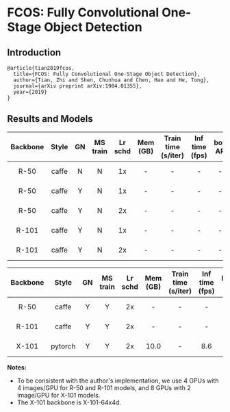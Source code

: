 # FCOS: Fully Convolutional One-Stage Object Detection

## Introduction

```
@article{tian2019fcos,
  title={FCOS: Fully Convolutional One-Stage Object Detection},
  author={Tian, Zhi and Shen, Chunhua and Chen, Hao and He, Tong},
  journal={arXiv preprint arXiv:1904.01355},
  year={2019}
}
```

## Results and Models

| Backbone  | Style   | GN  | MS train | Lr schd | Mem (GB) | Train time (s/iter) | Inf time (fps) | box AP | Download |
|:---------:|:-------:|:-------:|:-------:|:-------:|:--------:|:-------------------:|:--------------:|:------:|:--------:|
| R-50      | caffe   | N       | N       | 1x      | -        | -                   | -              | -      | [model]() &#124; [log]() |
| R-50      | caffe   | Y       | N       | 1x      | -        | -                   | -              | -      | [model]() &#124; [log]() |
| R-50      | caffe   | Y       | N       | 2x      | -        | -                   | -              | -      | [model]() &#124; [log]() |
| R-101     | caffe   | Y       | N       | 1x      | -        | -                   | -              | -      | [model]() &#124; [log]() |
| R-101     | caffe   | Y       | N       | 2x      | -        | -                   | -              | -      | [model]() &#124; [log]() |


| Backbone  | Style   | GN  | MS train | Lr schd | Mem (GB) | Train time (s/iter) | Inf time (fps) | box AP | Download |
|:---------:|:-------:|:-------:|:-------:|:-------:|:--------:|:-------------------:|:--------------:|:------:|:--------:|
| R-50      | caffe   | Y       | Y       | 2x      | -        | -                   | -              | -      | [model]() &#124; [log]() |
| R-101     | caffe   | Y       | Y       | 2x      | -        | -                   | -              | -      | [model]() &#124; [log]() |
| X-101     | pytorch | Y       | Y       | 2x      | 10.0     | -                   | 8.6            | -      | [model](https://open-mmlab.s3.ap-northeast-2.amazonaws.com/mmdetection/v2.0/fcos/fcos_x101_64x4d_fpn_gn-head_mstrain_640-800_4x2_2x_coco/fcos_x101_64x4d_fpn_gn-head_mstrain_640-800_4x2_2x_coco_20200229-11f8c079.pth) &#124; [log](https://open-mmlab.s3.ap-northeast-2.amazonaws.com/mmdetection/v2.0/fcos/fcos_x101_64x4d_fpn_gn-head_mstrain_640-800_4x2_2x_coco/fcos_x101_64x4d_fpn_gn-head_mstrain_640-800_4x2_2x_coco_20200229_222104.log.json) |

**Notes:**
- To be consistent with the author's implementation, we use 4 GPUs with 4 images/GPU for R-50 and R-101 models, and 8 GPUs with 2 image/GPU for X-101 models.
- The X-101 backbone is X-101-64x4d.
